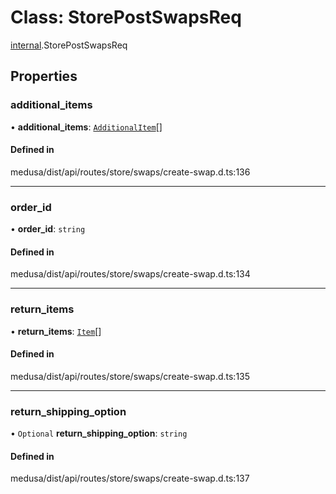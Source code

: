 # Class: StorePostSwapsReq

[internal](../modules/internal-47.md).StorePostSwapsReq

## Properties

### additional\_items

• **additional\_items**: [`AdditionalItem`](internal-47.AdditionalItem.md)[]

#### Defined in

medusa/dist/api/routes/store/swaps/create-swap.d.ts:136

___

### order\_id

• **order\_id**: `string`

#### Defined in

medusa/dist/api/routes/store/swaps/create-swap.d.ts:134

___

### return\_items

• **return\_items**: [`Item`](internal-47.Item.md)[]

#### Defined in

medusa/dist/api/routes/store/swaps/create-swap.d.ts:135

___

### return\_shipping\_option

• `Optional` **return\_shipping\_option**: `string`

#### Defined in

medusa/dist/api/routes/store/swaps/create-swap.d.ts:137
